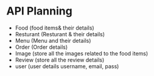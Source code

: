 # API Planning

- Food (food items& their details)
- Resturant (Resturant & their details)
- Menu (Menu and their details)
- Order (Order details)
- Image (store all the images related to the food items)
- Review (store all the review details)
- user (user details username, email, pass)
